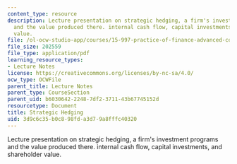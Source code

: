 ```yaml
---
content_type: resource
description: Lecture presentation on strategic hedging, a firm's investment programs
  and the value produced there. internal cash flow, capital investments, and shareholder
  value.
file: /ol-ocw-studio-app/courses/15-997-practice-of-finance-advanced-corporate-risk-management-spring-2009/3d9c6c35b0c898fda3d79a8fffc40320_MIT15_997s09_lec04_3.pdf
file_size: 202559
file_type: application/pdf
learning_resource_types:
- Lecture Notes
license: https://creativecommons.org/licenses/by-nc-sa/4.0/
ocw_type: OCWFile
parent_title: Lecture Notes
parent_type: CourseSection
parent_uid: b6030642-2248-7df2-3711-43b67745152d
resourcetype: Document
title: Strategic Hedging
uid: 3d9c6c35-b0c8-98fd-a3d7-9a8fffc40320
---
```

Lecture presentation on strategic hedging, a firm's investment programs and the value produced there. internal cash flow, capital investments, and shareholder value.